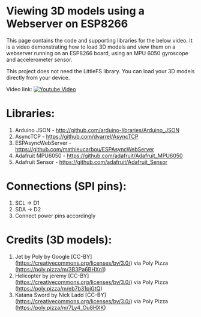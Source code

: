 # Viewing 3D models using a Webserver on ESP8266
This page contains the code and supporting libraries for the below video. 
It is a video demonstrating how to load 3D models and view them on a webserver running on an ESP8266 board, using an MPU 6050 gyroscope and accelerometer sensor. 

This project does not need the LittleFS library. You can load your 3D models directly from your device.

Video link:
[![Youtube Video](https://img.youtube.com/vi/08F5hAk-7Qk/0.jpg)](https://www.youtube.com/watch?v=08F5hAk-7Qk)


# Libraries:

1. Arduino JSON - http://github.com/arduino-libraries/Arduino_JSON
2. AsyncTCP - https://github.com/dvarrel/AsyncTCP
3. ESPAsyncWebServer - https://github.com/mathieucarbou/ESPAsyncWebServer
4. Adafruit MPU6050 - https://github.com/adafruit/Adafruit_MPU6050
5. Adafruit Sensor - https://github.com/adafruit/Adafruit_Sensor

# Connections (SPI pins):

1. SCL -> D1
2. SDA -> D2
3. Connect power pins accordingly

# Credits (3D models):
1. Jet by Poly by Google [CC-BY] (https://creativecommons.org/licenses/by/3.0/) via Poly Pizza (https://poly.pizza/m/3B3Pa6BHXn1)
2. Helicopter by jeremy [CC-BY] (https://creativecommons.org/licenses/by/3.0/) via Poly Pizza (https://poly.pizza/m/eb7b31pjGtQ)
3. Katana Sword by Nick Ladd [CC-BY] (https://creativecommons.org/licenses/by/3.0/) via Poly Pizza (https://poly.pizza/m/7Ly4_Ou8HXK)
